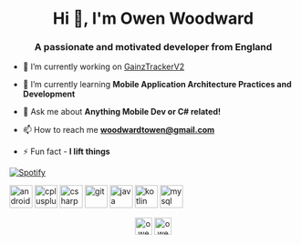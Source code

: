 <h1 align="center">Hi 👋, I'm Owen Woodward</h1>
<h3 align="center">A passionate and motivated developer from England</h3>

- 🔭 I’m currently working on [GainzTrackerV2](https://github.com/WoodwardTOwen/GainzTrackerV2)

- 🌱 I’m currently learning **Mobile Application Architecture Practices and Development**

- 💬 Ask me about **Anything Mobile Dev or C# related!**

- 📫 How to reach me **woodwardtowen@gmail.com**

- ⚡ Fun fact - **I lift things**

[![Spotify](https://woodwardtowen.vercel.app/api/spotify)](https://open.spotify.com/user/woodwardtowen)

<p align="left"><img src="https://devicons.github.io/devicon/devicon.git/icons/android/android-original-wordmark.svg" alt="android" width="40" height="40"/> <img src="https://devicons.github.io/devicon/devicon.git/icons/cplusplus/cplusplus-original.svg" alt="cplusplus" width="40" height="40"/> <img src="https://devicons.github.io/devicon/devicon.git/icons/csharp/csharp-original.svg" alt="csharp" width="40" height="40"/> <img src="https://www.vectorlogo.zone/logos/git-scm/git-scm-icon.svg" alt="git" width="40" height="40"/> <img src="https://devicons.github.io/devicon/devicon.git/icons/java/java-original-wordmark.svg" alt="java" width="40" height="40"/> <img src="https://www.vectorlogo.zone/logos/kotlinlang/kotlinlang-icon.svg" alt="kotlin" width="40" height="40"/> <img src="https://devicons.github.io/devicon/devicon.git/icons/mysql/mysql-original-wordmark.svg" alt="mysql" width="40" height="40"/></p><p align="center">
<a href="https://linkedin.com/in/owen woodward" target="blank"><img align="center" src="https://cdn.jsdelivr.net/npm/simple-icons@3.0.1/icons/linkedin.svg" alt="owen woodward" height="30" width="30" /></a>
<a href="https://instagram.com/owen_woodyy" target="blank"><img align="center" src="https://cdn.jsdelivr.net/npm/simple-icons@3.0.1/icons/instagram.svg" alt="owen_woodyy" height="30" width="30" /></a>
</p>
